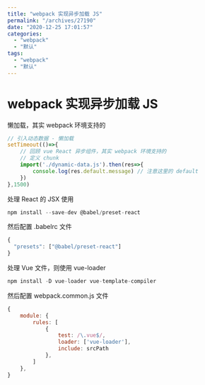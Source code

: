 ```yaml
---
title: "webpack 实现异步加载 JS"
permalink: "/archives/27190"
date: "2020-12-25 17:01:57"
categories: 
  - "webpack"
  - "默认"
tags: 
  - "webpack"
  - "默认"
---
```


# webpack 实现异步加载 JS

懒加载，其实 webpack 环境支持的

``` js 
// 引入动态数据 - 懒加载
setTimeout(()=>{
    // 回顾 vue React 异步组件，其实 webpack 环境支持的
    // 定义 chunk
    import('./dynamic-data.js').then(res=>{
        console.log(res.default.message) // 注意这里的 default
    })
},1500)
```

处理 React 的 JSX 使用

``` js 
npm install --save-dev @babel/preset-react
```

然后配置 .babelrc 文件

``` js 
{
  "presets": ["@babel/preset-react"]
}
```

处理 Vue 文件，则使用 vue-loader

``` js 
npm install -D vue-loader vue-template-compiler
```

然后配置 webpack.common.js 文件

``` js 
{
    module: {
        rules: [
            {
                test: /\.vue$/,
                loader: ['vue-loader'],
                include: srcPath
            },
        ]
    },
}
```
